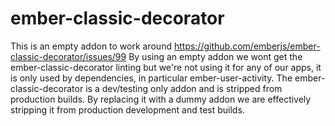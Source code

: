 # ember-classic-decorator

This is an empty addon to work around https://github.com/emberjs/ember-classic-decorator/issues/99
By using an empty addon we wont get the ember-classic-decorator linting but we're not using it for any of our apps, it is only used by dependencies, in particular ember-user-activity.
The ember-classic-decorator is a dev/testing only addon and is stripped from production builds. By replacing it with a dummy addon we are effectively stripping it from production development and test builds.
